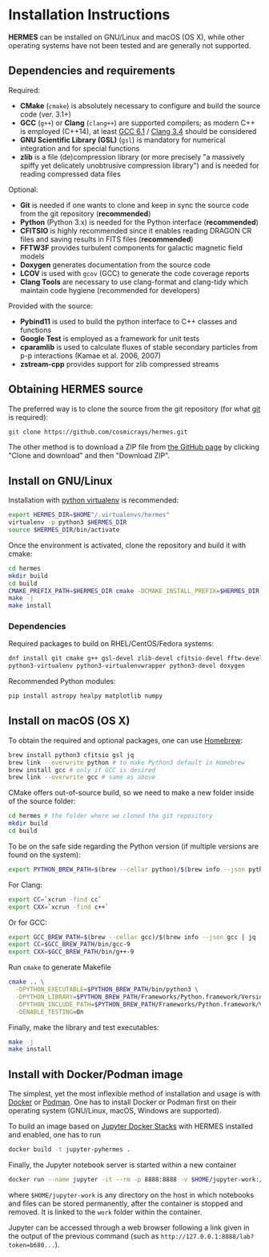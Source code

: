 # Installation Instructions

**HERMES** can be installed on GNU/Linux and macOS (OS X), while other operating systems have not been tested and are generally not supported.

## Dependencies and requirements

Required:
- **CMake** (`cmake`) is absolutely necessary to configure and build the source code (ver. 3.1+)
- **GCC** (`g++`) or **Clang** (`clang++`) are supported compilers; as modern C++ is employed (C++14), at least [GCC 6.1](https://gcc.gnu.org/projects/cxx-status.html#cxx14) / [Clang 3.4](https://clang.llvm.org/cxx_status.html) should be considered
- **GNU Scientific Library (GSL)** (`gsl`) is mandatory for numerical integration and for special functions
- **zlib** is a file (de)compression library (or more precisely "a massively spiffy yet delicately unobtrusive compression library") and is needed for reading compressed data files

Optional:
- **Git** is needed if one wants to clone and keep in sync the source code from the git repository (**recommended**)
- **Python** (Python 3.x) is needed for the Python interface (**recommended**)
- **CFITSIO** is highly recommended since it enables reading DRAGON CR files and saving results in FITS files (**recommended**)
- **FFTW3F** provides turbulent components for galactic magnetic field models
- **Doxygen** generates documentation from the source code
- **LCOV** is used with `gcov` (GCC) to generate the code coverage reports
- **Clang Tools** are necessary to use clang-format and clang-tidy which maintain code hygiene (recommended for developers)

Provided with the source:
- **Pybind11** is used to build the python interface to C++ classes and functions
- **Google Test** is employed as a framework for unit tests
- **cparamlib** is used to calculate fluxes of stable secondary particles from p-p interactions (Kamae et al. 2006, 2007)
- **zstream-cpp** provides support for zlib compressed streams

## Obtaining HERMES source

The preferred way is to clone the source from the git repository (for what [git](https://git-scm.com/book/en/v2) is required):

```sh
git clone https://github.com/cosmicrays/hermes.git
```

The other method is to download a ZIP file from [the GitHub page](https://github.com/cosmicrays/hermes) by clicking "Clone and download" and then "Download ZIP".

## Install on GNU/Linux

Installation with [python virtualenv](https://virtualenv.pypa.io) is recommended:
```sh
export HERMES_DIR=$HOME"/.virtualenvs/hermes"
virtualenv -p python3 $HERMES_DIR
source $HERMES_DIR/bin/activate
```
Once the environment is activated, clone the repository and build it with cmake:
```sh
cd hermes
mkdir build
cd build
CMAKE_PREFIX_PATH=$HERMES_DIR cmake -DCMAKE_INSTALL_PREFIX=$HERMES_DIR -DENABLE_TESTING=On ..
make -j
make install
```

### Dependencies
Required packages to build on RHEL/CentOS/Fedora systems:
```sh
dnf install git cmake g++ gsl-devel zlib-devel cfitsio-devel fftw-devel \
python3-virtualenv python3-virtualenvwrapper python3-devel doxygen
```

Recommended Python modules:
```sh
pip install astropy healpy matplotlib numpy
```

## Install on macOS (OS X)

To obtain the required and optional packages, one can use [Homebrew](https://brew.sh):
```sh
brew install python3 cfitsio gsl jq
brew link --overwrite python # to make Python3 default in Homebrew
brew install gcc # only if GCC is desired
brew link --overwrite gcc # same as above
```

CMake offers out-of-source build, so we need to make a new folder inside of the source folder:
```sh
cd hermes # the folder where we cloned the git repository
mkdir build
cd build
```

To be on the safe side regarding the Python version (if multiple versions are found on the system):
```sh
export PYTHON_BREW_PATH=$(brew --cellar python)/$(brew info --json python | jq -r '.[0].installed[0].version');
```

For Clang:
```sh                
export CC=`xcrun -find cc`
export CXX=`xcrun -find c++`
```

Or for GCC:
```sh
export GCC_BREW_PATH=$(brew --cellar gcc)/$(brew info --json gcc | jq -r '.[0].installed[0].version');
export CC=$GCC_BREW_PATH/bin/gcc-9
export CXX=$GCC_BREW_PATH/bin/g++-9
```

Run `cmake` to generate Makefile
```sh
cmake .. \
  -DPYTHON_EXECUTABLE=$PYTHON_BREW_PATH/bin/python3 \
  -DPYTHON_LIBRARY=$PYTHON_BREW_PATH/Frameworks/Python.framework/Versions/3.7/lib/libpython3.7.dylib \
  -DPYTHON_INCLUDE_PATH=$PYTHON_BREW_PATH/Frameworks/Python.framework/Versions/3.7/include \
  -DENABLE_TESTING=On
```

Finally, make the library and test executables:
```sh
make -j
make install
```

## Install with Docker/Podman image

The simplest, yet the most inflexible method of installation and usage is with [Docker](https://www.docker.com) or  [Podman](https://podman.io). One has to install Docker or Podman first on their operating system (GNU/Linux, macOS, Windows are supported).

To build an image based on [Jupyter Docker Stacks](https://jupyter-docker-stacks.readthedocs.io/en/latest/index.html) with HERMES installed and enabled,  one has to run

```sh
docker build -t jupyter-pyhermes .
```

Finally, the Jupyter notebook server is started within a new container

```sh
docker run --name jupyter -it --rm -p 8888:8888 -v $HOME/jupyter-work:/home/jovyan/work localhost/jupyter-pyhermes:latest
```

where `$HOME/jupyter-work` is any directory on the host in which notebooks and files can be stored permanently, after the container is stopped and removed. It is linked to the `work` folder within the container.


Jupyter can be accessed through a web browser following a link given in the output of the previous command (such as `http://127.0.0.1:8888/lab?token=b680...`).

